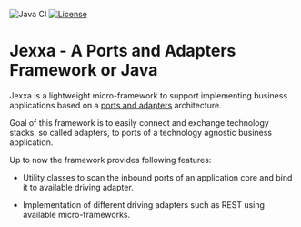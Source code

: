![Java CI](https://github.com/repplix/Jexxa/workflows/Java%20CI/badge.svg)
[![License](https://img.shields.io/badge/License-Apache%202.0-blue.svg)](https://opensource.org/licenses/Apache-2.0)

# Jexxa - A Ports and Adapters Framework or Java 

Jexxa is a lightweight micro-framework to support implementing business applications based on a [ports and adapters](https://www.thinktocode.com/2018/07/19/ports-and-adapters-architecture/) architecture. 

Goal of this framework is to easily connect and exchange technology stacks, so called adapters, to ports of a technology agnostic business application. 

Up to now the framework provides following features:

* Utility classes to scan the inbound ports of an application core and bind it to available driving adapter. 

* Implementation of different driving adapters such as REST using available micro-frameworks. 




